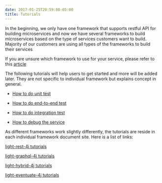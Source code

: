 ```yaml
---
date: 2017-01-25T20:59:08-05:00
title: Tutorials
---
```


In the beginning, we only have one framework that supports restful API for building microservices
and now we have several frameworks to build microservices based on the type of services customers
want to build. Majority of our customers are using all types of the frameworks to build their services

If you are unsure which framework to use for your service, please refer to this [article](https://networknt.github.io/light-4j/architecture/category/)


The following tutorials will help users to get started and more will be added later. They are not
specific to individual framework but explains concept in general. 


* [How to do unit test](https://networknt.github.io/light-4j/tutorials/unit-test/)

* [How to do end-to-end test](https://networknt.github.io/light-4j/tutorials/end-to-end-test/)

* [How to do integration test](https://networknt.github.io/light-4j/tutorials/integration-test/)

* [How to debug the service](https://networknt.github.io/light-4j/tutorials/debug/)


As different frameworks work slightly differently, the tutorials are reside in each individual
framework document site. Here is a list of links:

[light-rest-4j tutorials](https://networknt.github.io/light-rest-4j/tutorial/)

[light-graphql-4j tutorials]()

[light-hybrid-4j tutorials](https://networknt.github.io/light-hybrid-4j/tutorial/)

[light-eventuate-4j tutorials]()

